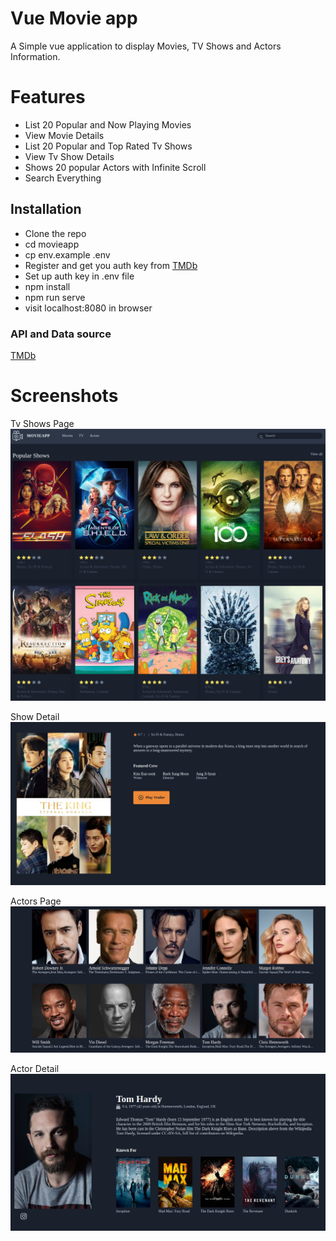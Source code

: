 # Vue Movie app
A Simple vue application to display Movies, TV Shows and Actors Information.




# Features

- List 20 Popular and Now Playing Movies
- View Movie Details
- List 20 Popular and Top Rated Tv Shows
- View Tv Show Details
- Shows 20 popular Actors with Infinite Scroll
- Search Everything


## Installation

- Clone the repo
- cd movieapp
- cp env.example .env
- Register and get you auth key from [TMDb](https://www.themoviedb.org/documentation/api)
- Set up auth key in .env file
- npm install
- npm run serve
- visit localhost:8080 in browser




### API and Data source
[TMDb](https://www.themoviedb.org/documentation/api)


# Screenshots
Tv Shows Page
<img src="public/screenshots/tvshows.png">

Show Detail
<img src="public/screenshots/showdetail.png">

Actors Page
<img src="public/screenshots/actors.png">

Actor Detail
<img src="public/screenshots/tomhardy.png">
